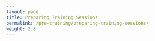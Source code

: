 ```yaml
---
layout: page
title: Preparing Training Sessions
permalink: /pre-training/preparing-training-sessions/
weight: 2.8
---
```

